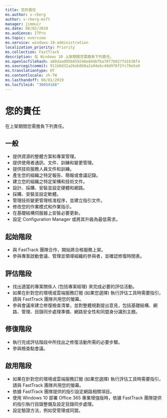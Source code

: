 ```yaml
---
title: 您的責任
ms.author: v-rberg
author: v-rberg-msft
manager: jimmuir
ms.date: 08/02/2019
ms.audience: ITPro
ms.topic: overview
ms.service: windows-10-administration
localization_priority: Priority
ms.collection: FastTrack
description: 在 Windows 10 上架期間您需擔負下列責任。
ms.openlocfilehash: a88daa095b859248e844bfba70f76027fd1638f4
ms.sourcegitcommit: 911b0d32a26eb068a2a94ebc48d9f8f2fc70e5a9
ms.translationtype: HT
ms.contentlocale: zh-TW
ms.lasthandoff: 08/01/2019
ms.locfileid: "36054168"
---
```

# <a name="your-responsibilities"></a>您的責任

在上架期間您需擔負下列責任。

## <a name="general"></a>一般

- 提供資源的整體方案和專案管理。
- 提供使用者通訊、文件、訓練和變更管理。
- 提供技術服務人員文件和訓練。
- 產生您的組織之特定報告、簡報或會議記錄。
- 建立您的組織之特定架構和技術文件。
- 設計、採購、安裝並設定硬體和網路。
- 採購、安裝並設定軟體。
- 管理技術變更管理核准程序，並建立指引文件。
- 修改您的作業模式和作業指示。
- 在基礎結構伺服器上安裝必要更新。
- 設定 Configuration Manager 或將其升級為最低需求。

## <a name="initiate-phase"></a>起始階段

- 與 FastTrack 團隊合作，開始將合格服務上架。
- 參與專案啟動會議、管理並領導組織的參與者，並確認修復時間表。

## <a name="assess-phase"></a>評估階段

- 找出適當的專案關係人 (包括專案經理) 來完成必要的評估活動。
- 如果在針對您的環境或雲端服務訂閱 (如果您選擇) 執行評估工具時需要指引，請與 FastTrack 團隊共用您的螢幕。
- 參與會議來建立修復檢查清單，並對整體規劃提出意見，包括基礎結構、網路、管理、目錄同步處理準備、網路安全性和同盟身分識別主題。

## <a name="remediate-phase"></a>修復階段

- 執行完成評估階段中所找出之修復活動所需的必要步驟。
- 參與檢查點會議。

## <a name="enable-phase"></a>啟用階段

- 如果在針對您的環境或雲端服務訂閱 (如果您選擇) 執行評估工具時需要指引，請與 FastTrack 團隊共用您的螢幕。
- 依據 FastTrack 團隊提供的指引設定網路相關項目。
- 使用 Windows 10 部署 Office 365 專業增強版時，依據 FastTrack 團隊提供的指引執行目錄整備及設定目錄同步處理。
- 設定驗證方法，例如受管理或同盟。







  

  

 